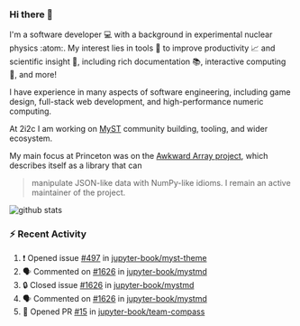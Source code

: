 ### Hi there 👋 

I'm a software developer 💻 with a background in experimental nuclear physics :atom:. My interest lies in tools :wrench: to improve productivity :chart_with_upwards_trend: and scientific insight :telescope:, including rich documentation 📚, interactive computing 🧮, and more! 

I have experience in many aspects of software engineering, including game design, full-stack web development, and high-performance numeric computing. 

At 2i2c I am working on [MyST](https://github.com/jupyter-book/mystmd) community building, tooling, and wider ecosystem. 

My main focus at Princeton was on the [Awkward Array project](awkward-array.org/), which describes itself as a library that can 
> manipulate JSON-like data with NumPy-like idioms. I remain an active maintainer of the project. 

![github stats](https://github-readme-stats.vercel.app/api?username=agoose77&show_icons=true&hide_rank=true&hide_title=true&bg_color=30,e76445,904e95&text_color=efe3ec&icon_color=efe3ec)
<!--
**agoose77/agoose77** is a ✨ _special_ ✨ repository because its `README.md` (this file) appears on your GitHub profile.

Here are some ideas to get you started:

- 🔭 I’m currently working on ...
- 🌱 I’m currently learning ...
- 👯 I’m looking to collaborate on ...
- 🤔 I’m looking for help with ...
- 💬 Ask me about ...
- 📫 How to reach me: ...
- 😄 Pronouns: ...
- ⚡ Fun fact: ...
-->

### :zap: Recent Activity

<!--START_SECTION:activity-->
1. ❗ Opened issue [#497](https://github.com/jupyter-book/myst-theme/issues/497) in [jupyter-book/myst-theme](https://github.com/jupyter-book/myst-theme)
2. 🗣 Commented on [#1626](https://github.com/jupyter-book/mystmd/issues/1626#issuecomment-2461827214) in [jupyter-book/mystmd](https://github.com/jupyter-book/mystmd)
3. 🔒 Closed issue [#1626](https://github.com/jupyter-book/mystmd/issues/1626) in [jupyter-book/mystmd](https://github.com/jupyter-book/mystmd)
4. 🗣 Commented on [#1626](https://github.com/jupyter-book/mystmd/issues/1626#issuecomment-2461826882) in [jupyter-book/mystmd](https://github.com/jupyter-book/mystmd)
5. 💪 Opened PR [#15](https://github.com/jupyter-book/team-compass/pull/15) in [jupyter-book/team-compass](https://github.com/jupyter-book/team-compass)
<!--END_SECTION:activity-->
